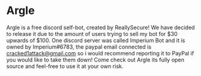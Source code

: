 # Argle
 Argle is a free discord self-bot, created by ReallySecure! We have decided to release it due to the amount of users trying to sell my bot for $30 upwards of $100. One discord server was called Imperium Bot and it is owned by Imperium#6783, the paypal email connected is cracked1attack@gmail.com so i would recommend reporting it to PayPal if you would like to take them down!  Come check out Argle its fully open source and feel-free to use it at your own risk.
